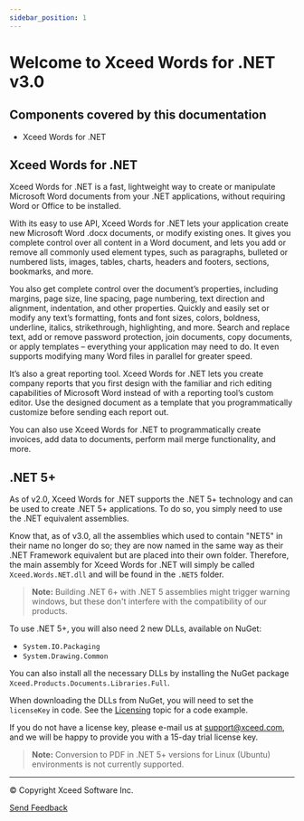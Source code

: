 ```yaml
---
sidebar_position: 1
---
```

# Welcome to Xceed Words for .NET v3.0

## Components covered by this documentation
- Xceed Words for .NET

## Xceed Words for .NET

Xceed Words for .NET is a fast, lightweight way to create or manipulate Microsoft Word documents from your .NET applications, without requiring Word or Office to be installed.

With its easy to use API, Xceed Words for .NET lets your application create new Microsoft Word .docx documents, or modify existing ones. It gives you complete control over all content in a Word document, and lets you add or remove all commonly used element types, such as paragraphs, bulleted or numbered lists, images, tables, charts, headers and footers, sections, bookmarks, and more.

You also get complete control over the document’s properties, including margins, page size, line spacing, page numbering, text direction and alignment, indentation, and other properties. Quickly and easily set or modify any text’s formatting, fonts and font sizes, colors, boldness, underline, italics, strikethrough, highlighting, and more.  Search and replace text, add or remove password protection, join documents, copy documents, or apply templates – everything your application may need to do.  It even supports modifying many Word files in parallel for greater speed.

It’s also a great reporting tool. Xceed Words for .NET lets you create company reports that you first design with the familiar and rich editing capabilities of Microsoft Word instead of with a reporting tool’s custom editor. Use the designed document as a template that you programmatically customize before sending each report out.

You can also use Xceed Words for .NET to programmatically create invoices, add data to documents, perform mail merge functionality, and more.

## .NET 5+

As of v2.0, Xceed Words for .NET supports the .NET 5+ technology and can be used to create .NET 5+ applications. To do so, you simply need to use the .NET equivalent assemblies.

Know that, as of v3.0, all the assemblies which used to contain "NET5" in their name no longer do so; they are now named in the same way as their .NET Framework equivalent but are placed into their own folder. Therefore, the main assembly for Xceed Words for .NET will simply be called `Xceed.Words.NET.dll` and will be found in the `.NET5` folder.

> **Note:** Building .NET 6+ with .NET 5 assemblies might trigger warning windows, but these don't interfere with the compatibility of our products.

To use .NET 5+, you will also need 2 new DLLs, available on NuGet:
- `System.IO.Packaging`
- `System.Drawing.Common`

You can also install all the necessary DLLs by installing the NuGet package `Xceed.Products.Documents.Libraries.Full`.

When downloading the DLLs from NuGet, you will need to set the `licenseKey` in code. See the [Licensing](getting-started/licensing) topic for a code example.

If you do not have a license key, please e-mail us at [support@xceed.com](mailto:support@xceed.com), and we will be happy to provide you with a 15-day trial license key.

> **Note:** Conversion to PDF in .NET 5+ versions for Linux (Ubuntu) environments is not currently supported.

---

© Copyright Xceed Software Inc.

[Send Feedback](mailto:support@xceed.com)
